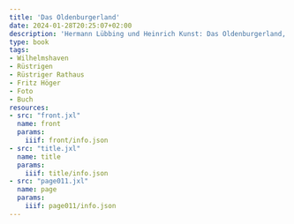 ```yaml
---
title: 'Das Oldenburgerland'
date: 2024-01-28T20:25:07+02:00
description: 'Hermann Lübbing und Heinrich Kunst: Das Oldenburgerland, 2. Auflage, Heinz Holzberg Verlag Oldenburg (Oldb) 1965 <a class="worldcat" href="https://www.worldcat.org/de/title/908451853">&nbsp;</a>'
type: book
tags:
- Wilhelmshaven
- Rüstrigen
- Rüstriger Rathaus
- Fritz Höger
- Foto
- Buch
resources:
- src: "front.jxl"
  name: front
  params:
    iiif: front/info.json
- src: "title.jxl"
  name: title
  params:
    iiif: title/info.json
- src: "page011.jxl"
  name: page
  params:
    iiif: page011/info.json
---
```

